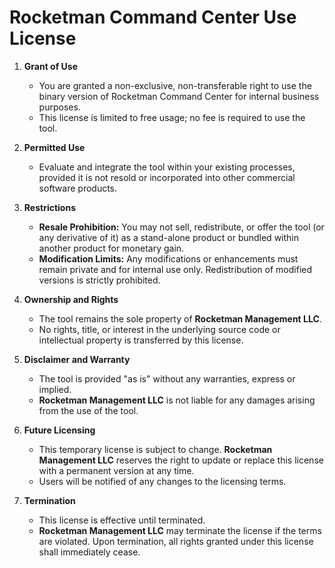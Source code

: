 # Rocketman Command Center Use License

1. **Grant of Use**  
   - You are granted a non-exclusive, non-transferable right to use the binary version of Rocketman Command Center for internal business purposes.  
   - This license is limited to free usage; no fee is required to use the tool.

2. **Permitted Use**  
   - Evaluate and integrate the tool within your existing processes, provided it is not resold or incorporated into other commercial software products.

3. **Restrictions**  
   - **Resale Prohibition:** You may not sell, redistribute, or offer the tool (or any derivative of it) as a stand-alone product or bundled within another product for monetary gain.  
   - **Modification Limits:** Any modifications or enhancements must remain private and for internal use only. Redistribution of modified versions is strictly prohibited.

4. **Ownership and Rights**  
   - The tool remains the sole property of **Rocketman Management LLC**.  
   - No rights, title, or interest in the underlying source code or intellectual property is transferred by this license.

5. **Disclaimer and Warranty**  
   - The tool is provided "as is" without any warranties, express or implied.  
   - **Rocketman Management LLC** is not liable for any damages arising from the use of the tool.

6. **Future Licensing**  
   - This temporary license is subject to change. **Rocketman Management LLC** reserves the right to update or replace this license with a permanent version at any time.
   - Users will be notified of any changes to the licensing terms.

7. **Termination**  
   - This license is effective until terminated.  
   - **Rocketman Management LLC** may terminate the license if the terms are violated. Upon termination, all rights granted under this license shall immediately cease.
